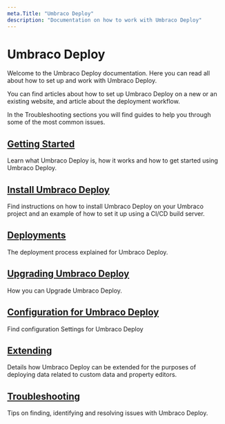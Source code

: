 ```yaml
---
meta.Title: "Umbraco Deploy"
description: "Documentation on how to work with Umbraco Deploy"
---
```


# Umbraco Deploy

Welcome to the Umbraco Deploy documentation. Here you can read all about how to set up and work with Umbraco Deploy.

You can find articles about how to set up Umbraco Deploy on a new or an existing website, and article about the deployment workflow.

In the Troubleshooting sections you will find guides to help you through some of the most common issues.

## [Getting Started](README.md)

Learn what Umbraco Deploy is, how it works and how to get started using Umbraco Deploy.

## [Install Umbraco Deploy](installing-deploy/README.md)

Find instructions on how to install Umbraco Deploy on your Umbraco project and an example of how to set it up using a CI/CD build server.

## [Deployments](deployment-workflow/README.md)

The deployment process explained for Umbraco Deploy.

## [Upgrading Umbraco Deploy](upgrades/README.md)

How you can Upgrade Umbraco Deploy.

## [Configuration for Umbraco Deploy](deploy-settings.md)

Find configuration Settings for Umbraco Deploy

## [Extending](extending.md)

Details how Umbraco Deploy can be extended for the purposes of deploying data related to custom data and property editors.

## [Troubleshooting](troubleshooting.md)

Tips on finding, identifying and resolving issues with Umbraco Deploy.
